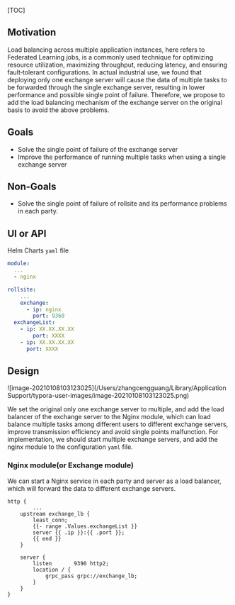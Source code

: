 [TOC]

## Motivation

Load balancing across multiple application instances, here refers to Federated Learning jobs, is a commonly used technique for optimizing resource utilization, maximizing throughput, reducing latency, and ensuring fault‑tolerant configurations. In actual industrial use, we found that deploying only one exchange server will cause the data of multiple tasks to be forwarded through the single exchange server, resulting in lower performance and possible single point of failure. Therefore, we propose to add the load balancing mechanism of the exchange server on the original basis to avoid the above problems.

## Goals

+ Solve the single point of failure of the exchange server
+ Improve the performance of running multiple tasks when using a single exchange server

## Non-Goals
+ Solve the single point of failure of rollsite and its performance problems in each party.

## UI or API
Helm Charts `yaml` file

~~~yaml
module:
  ...
  - nginx

rollsite:
	...
	exchange:
	  - ip: nginx
	    port: 9360
  exchangeList:
    - ip: XX.XX.XX.XX
    	port: XXXX
    - ip: XX.XX.XX.XX
      port: XXXX
~~~

## Design
![image-20210108103123025](/Users/zhangcengguang/Library/Application Support/typora-user-images/image-20210108103123025.png)

We set the original only one exchange server to multiple, and add the load balancer of the exchange server to the Nginx module, which can load balance multiple tasks among different users to different exchange servers, improve transmission efficiency and avoid single points malfunction. For implementation, we should start multiple exchange servers, and add the nginx module to the  configuration `yaml` file.

### Nginx module(or Exchange module)

We can start a Nginx service in each party and server as a load balancer, which will forward the data to different exchange servers.

~~~
http {
 		...
    upstream exchange_lb {
        least_conn;
        {{- range .Values.exchangeList }}
        server {{ .ip }}:{{ .port }};
        {{ end }}
    }

    server {
        listen       9390 http2;
        location / {
            grpc_pass grpc://exchange_lb;
        }
    }
}
~~~